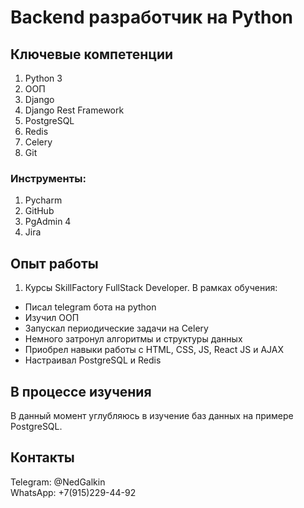 # Backend разработчик на Python

## Ключевые компетенции
1. Python 3
2. ООП
3. Django
4. Django Rest Framework
5. PostgreSQL
6. Redis
7. Celery
8. Git

### Инструменты:
1. Pycharm
2. GitHub 
3. PgAdmin 4 
4. Jira 

## Опыт работы

1. Курсы SkillFactory FullStack Developer.
В рамках обучения:
- Писал telegram бота на python
- Изучил ООП
- Запускал периодические задачи на Celery
- Немного затронул алгоритмы и структуры данных
- Приобрел навыки работы с HTML, CSS, JS, React JS и AJAX
- Настраивал PostgreSQL и Redis


## В процессе изучения
В данный момент углубляюсь в изучение баз данных на примере PostgreSQL.



## Контакты
Telegram: @NedGalkin \
WhatsApp: +7(915)229-44-92
